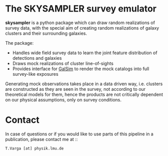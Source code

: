 
The SKYSAMPLER survey emulator
=================================================

**skysampler** is a python package which can draw random realizations of survey data, with the special aim
of creating random realizations of galaxy clusters and their surrounding galaxies.

The package:

* Handles wide field survey data to learn the joint feature distribution of detections and galaxies
* Draws mock realizations of cluster line-of-sights
* Provides interface for [GalSim](https://github.com/GalSim-developers/GalSim) to render the mock catalogs into full survey-like exposures

Generating mock observations takes place in a data driven way, i.e. clusters are constructed as they are seen in
the survey, not according to our theoretical models for them, hence the products are not critically dependent
on our physical assumptions, only on survey conditions.


Contact
========

In case of questions or if you would like to use parts of this pipeline in a publication, please contact me at ::

    T.Varga [at] physik.lmu.de
